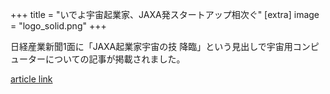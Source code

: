 +++
title = "いでよ宇宙起業家、JAXA発スタートアップ相次ぐ"
[extra]
image = "logo_solid.png"
+++

日経産業新聞1面に「JAXA起業家宇宙の技 降臨」という見出しで宇宙用コンピューターについての記事が掲載されました。

[article link](https://www.nikkei.com/article/DGXMZO51692990R01C19A1X11000/)
